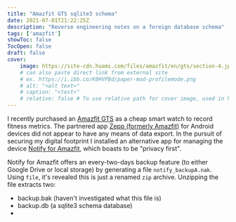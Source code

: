 ```yaml
---
title: "Amazfit GTS sqlite3 schema"
date: 2021-07-01T21:22:25Z
description: "Reverse engineering notes on a foreign database schema"
tags: ['amazfit']
showToc: false
TocOpen: false
draft: false
cover:
    image: https://site-cdn.huami.com/files/amazfit/en/gts/section-4.jpg
    # can also paste direct link from external site
    # ex. https://i.ibb.co/K0HVPBd/paper-mod-profilemode.png
    # alt: "<alt text>"
    # caption: "<text>"
    # relative: false # To use relative path for cover image, used in hugo Page-bundles
---
```


I recently purchased an [Amazfit GTS](https://www.amazfit.com/en/gts) as a cheap smart watch to record fitness metrics. The partnered app [Zepp (formerly Amazfit)](https://play.google.com/store/apps/details?id=com.huami.watch.hmwatchmanager) for Android devices did not appear to have any means of data export. In the pursuit of securing my digital footprint I installed an alternative app for managing the device [Notify for Amazfit](https://play.google.com/store/apps/details?id=com.mc.amazfit1), which boasts to be "privacy first". 

Notify for Amazfit offers an every-two-days backup feature (to either Google Drive or local storage) by generating a file `notify_backupA.nak`. Using `file`, it's revealed this is just a renamed `zip` archive. Unzipping the file extracts two:
* backup.bak (haven't investigated what this file is)
* backup.db (a sqlite3 schema database)
* 
